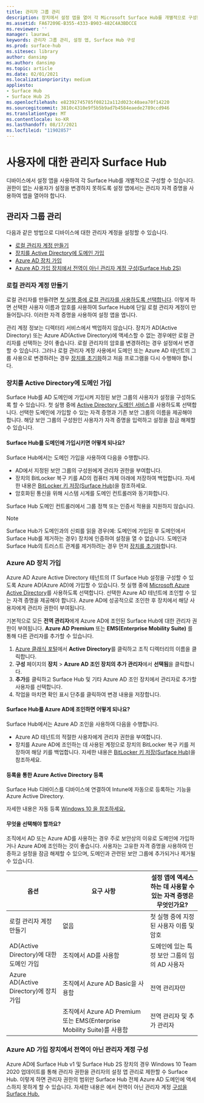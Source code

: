 ```yaml
---
title: 관리자 그룹 관리
description: 장치에서 설정 앱을 열어 각 Microsoft Surface Hub를 개별적으로 구성할 수 있습니다.
ms.assetid: FA67209E-B355-4333-B903-482C4A3BDCCE
ms.reviewer: ''
manager: laurawi
keywords: 관리자 그룹 관리, 설정 앱, Surface Hub 구성
ms.prod: surface-hub
ms.sitesec: library
author: dansimp
ms.author: dansimp
ms.topic: article
ms.date: 02/01/2021
ms.localizationpriority: medium
appliesto:
- Surface Hub
- Surface Hub 2S
ms.openlocfilehash: e82392745785f08212a112d023c40aea70f14220
ms.sourcegitcommit: 3810c4310e9f5b5b9ad7b4584eaede2789ccd946
ms.translationtype: MT
ms.contentlocale: ko-KR
ms.lasthandoff: 08/17/2021
ms.locfileid: "11902857"
---
```

# <a name="admin-group-management-for-surface-hub"></a>사용자에 대한 관리자 Surface Hub


디바이스에서 설정 앱을 사용하여 각 Surface Hub를 개별적으로 구성할 수 있습니다. 권한이 없는 사용자가 설정을 변경하지 못하도록 설정 앱에서는 관리자 자격 증명을 사용하여 앱을 열어야 합니다.


## <a name="admin-group-management"></a>관리자 그룹 관리

다음과 같은 방법으로 디바이스에 대한 관리자 계정을 설정할 수 있습니다.

- [로컬 관리자 계정 만들기](#create-a-local-admin-account)
- [장치를 Active Directory에 도메인 가입](#domain-join-the-device-to-active-directory)
- [Azure AD 장치 가입](#azure-ad-join-the-device)
- [Azure AD 가입 장치에서 전역이 아닌 관리자 계정 구성(Surface Hub 2S)](#configure-non-global-admin-accounts-on-azure-ad-joined-devices)


### <a name="create-a-local-admin-account"></a>로컬 관리자 계정 만들기

로컬 관리자를 만들려면 [첫 실행 중에 로컬 관리자를 사용하도록 선택합니다](first-run-program-surface-hub.md). 이렇게 하면 선택한 사용자 이름과 암호를 사용하여 Surface Hub에 단일 로컬 관리자 계정이 만들어집니다. 이러한 자격 증명을 사용하여 설정 앱을 엽니다.

관리 계정 정보는 디렉터리 서비스에서 백업하지 않습니다. 장치가 AD(Active Directory) 또는 Azure AD(Active Directory)에 액세스할 수 없는 경우에만 로컬 관리자를 선택하는 것이 좋습니다. 로컬 관리자의 암호를 변경하려는 경우 설정에서 변경할 수 있습니다. 그러나 로컬 관리자 계정 사용에서 도메인 또는 Azure AD 테넌트의 그룹 사용으로 변경하려는 경우 [장치를 초기화](device-reset-surface-hub.md)하고 처음 프로그램을 다시 수행해야 합니다.

### <a name="domain-join-the-device-to-active-directory"></a>장치를 Active Directory에 도메인 가입

Surface Hub를 AD 도메인에 가입시켜 지정된 보안 그룹의 사용자가 설정을 구성하도록 할 수 있습니다. 첫 실행 중에 [Active Directory 도메인 서비스](first-run-program-surface-hub.md#active-directory-domain-services)를 사용하도록 선택합니다. 선택한 도메인에 가입할 수 있는 자격 증명과 기존 보안 그룹의 이름을 제공해야 합니다. 해당 보안 그룹의 구성원인 사용자가 자격 증명을 입력하고 설정을 잠금 해제할 수 있습니다.

#### <a name="what-happens-when-you-domain-join-your-surface-hub"></a>Surface Hub를 도메인에 가입시키면 어떻게 되나요?
Surface Hub에서는 도메인 가입을 사용하여 다음을 수행합니다.
- AD에서 지정된 보안 그룹의 구성원에게 관리자 권한을 부여합니다.
- 장치의 BitLocker 복구 키를 AD의 컴퓨터 개체 아래에 저장하여 백업합니다. 자세한 내용은 [BitLocker 키 저장(Surface Hub)](save-bitlocker-key-surface-hub.md)을 참조하세요.
- 암호화된 통신을 위해 시스템 시계를 도메인 컨트롤러와 동기화합니다.

Surface Hub 도메인 컨트롤러에서 그룹 정책 또는 인증서 적용을 지원하지 않습니다.

> [!NOTE]
> Surface Hub가 도메인과의 신뢰를 읽을 경우(예: 도메인에 가입된 후 도메인에서 Surface Hub를 제거하는 경우) 장치에 인증하여 설정을 열 수 없습니다. 도메인과 Surface Hub의 트러스트 관계를 제거하려는 경우 먼저 [장치를 초기화](device-reset-surface-hub.md)합니다.


### <a name="azure-ad-join-the-device"></a>Azure AD 장치 가입

Azure AD Azure Active Directory 테넌트의 IT Surface Hub 설정을 구성할 수 있도록 Azure AD(Azure AD)에 가입할 수 있습니다. 첫 실행 중에 [Microsoft Azure Active Directory](first-run-program-surface-hub.md#microsoft-azure-active-directory)를 사용하도록 선택합니다. 선택한 Azure AD 테넌트에 조인할 수 있는 자격 증명을 제공해야 합니다. Azure AD에 성공적으로 조인한 후 장치에서 해당 사용자에게 관리자 권한이 부여됩니다.

기본적으로 모든 **전역 관리자**에게 Azure AD에 조인된 Surface Hub에 대한 관리자 권한이 부여됩니다. **Azure AD Premium** 또는 **EMS(Enterprise Mobility Suite)** 를 통해 다른 관리자를 추가할 수 있습니다.
1.  [Azure 클래식 포털](https://manage.windowsazure.com/)에서 **Active Directory**를 클릭하고 조직 디렉터리의 이름을 클릭합니다.
2.  **구성** 페이지의 **장치** > **Azure AD 조인 장치의 추가 관리자**에서 **선택됨**을 클릭합니다.
3.  **추가**를 클릭하고 Surface Hub 및 기타 Azure AD 조인 장치에서 관리자로 추가할 사용자를 선택합니다.
4.  작업을 마치면 확인 표시 단추를 클릭하여 변경 내용을 저장합니다.

#### <a name="what-happens-when-you-azure-ad-join-your-surface-hub"></a>Surface Hub를 Azure AD에 조인하면 어떻게 되나요?
Surface Hub에서는 Azure AD 조인을 사용하여 다음을 수행합니다.
- Azure AD 테넌트의 적절한 사용자에게 관리자 권한을 부여합니다.
- 장치를 Azure AD에 조인하는 데 사용된 계정으로 장치의 BitLocker 복구 키를 저장하여 해당 키를 백업합니다. 자세한 내용은 [BitLocker 키 저장(Surface Hub)](save-bitlocker-key-surface-hub.md)을 참조하세요.

#### <a name="automatic-enrollment-via-azure-active-directory-join"></a>등록을 통한 Azure Active Directory 등록

Surface Hub 디바이스를 디바이스에 연결하여 Intune에 자동으로 등록하는 기능을 Azure Active Directory. 

자세한 내용은 자동 등록 [Windows 10 을 참조하세요.](/intune/windows-enroll#enable-windows-10-automatic-enrollment)

#### <a name="which-should-i-choose"></a>무엇을 선택해야 할까요?

조직에서 AD 또는 Azure AD를 사용하는 경우 주로 보안상의 이유로 도메인에 가입하거나 Azure AD에 조인하는 것이 좋습니다. 사용자는 고유한 자격 증명을 사용하여 인증하고 설정을 잠금 해제할 수 있으며, 도메인과 관련된 보안 그룹에 추가되거나 제거될 수 있습니다.

| 옵션                                            | 요구 사항                            | 설정 앱에 액세스하는 데 사용할 수 있는 자격 증명은 무엇인가요?  |
|---------------------------------------------------|-----------------------------------------|-------|
| 로컬 관리자 계정 만들기                      | 없음                                    | 첫 실행 중에 지정된 사용자 이름 및 암호 |
| AD(Active Directory)에 대한 도메인 가입              | 조직에서 AD를 사용함               | 도메인에 있는 특정 보안 그룹의 임의 AD 사용자 |
| Azure AD(Active Directory)에 장치 가입 | 조직에서 Azure AD Basic을 사용함   | 전역 관리자만 |
| &nbsp;                                            | 조직에서 Azure AD Premium 또는 EMS(Enterprise Mobility Suite)를 사용함 | 전역 관리자 및 추가 관리자 |


### <a name="configure-non-global-admin-accounts-on-azure-ad-joined-devices"></a>Azure AD 가입 장치에서 전역이 아닌 관리자 계정 구성

Azure AD에 Surface Hub v1 및 Surface Hub 2S 장치의 경우 Windows 10 Team 2020 업데이트를 통해 관리자 권한을 관리자의 설정 앱 관리로 제한할 수 Surface Hub. 이렇게 하면 관리자 권한의 범위만 Surface Hub 전체 Azure AD 도메인에 액세스하지 못하게 할 수 있습니다. 자세한 내용은 에서 전역이 아닌 관리자 계정 [구성을 Surface Hub.](surface-hub-2s-nonglobal-admin.md)